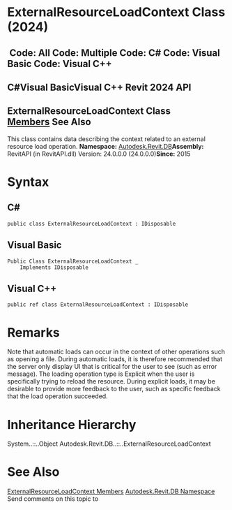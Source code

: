 # ExternalResourceLoadContext Class (2024)

﻿
 Code: All Code: Multiple Code: C# Code: Visual Basic Code: Visual C++   
---  
C#Visual BasicVisual C++
Revit 2024 API  
---  
ExternalResourceLoadContext Class  
[Members](52be2e7f-ff7c-692c-2db6-6f5e2ecbd342.md "ExternalResourceLoadContext Members") See Also  
---  
This class contains data describing the context related to an external resource load operation. 
**Namespace:** [Autodesk.Revit.DB](87546ba7-461b-c646-cbb1-2cb8f5bff8b2.md "Autodesk.Revit.DB Namespace")**Assembly:** RevitAPI (in RevitAPI.dll) Version: 24.0.0.0 (24.0.0.0)**Since:** 2015 
# Syntax
C#  
---  
```text
public class ExternalResourceLoadContext : IDisposable
```
  
Visual Basic  
---  
```text
Public Class ExternalResourceLoadContext _
	Implements IDisposable
```
  
Visual C++  
---  
```text
public ref class ExternalResourceLoadContext : IDisposable
```
  
# Remarks
Note that automatic loads can occur in the context of other operations such as opening a file. During automatic loads, it is therefore recommended that the server only display UI that is critical for the user to see (such as error message).
The loading operation type is Explicit when the user is specifically trying to reload the resource. During explicit loads, it may be desirable to provide more feedback to the user, such as specific feedback that the load operation succeeded. 
# Inheritance Hierarchy
System..::..Object Autodesk.Revit.DB..::..ExternalResourceLoadContext
# See Also
[ExternalResourceLoadContext Members](52be2e7f-ff7c-692c-2db6-6f5e2ecbd342.md "ExternalResourceLoadContext Members")
[Autodesk.Revit.DB Namespace](87546ba7-461b-c646-cbb1-2cb8f5bff8b2.md "Autodesk.Revit.DB Namespace")
Send comments on this topic to 